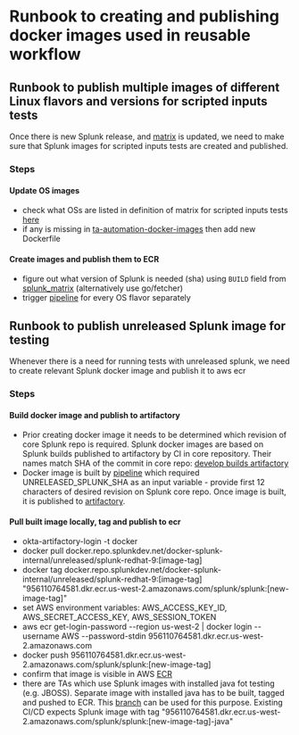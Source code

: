 # Runbook to creating and publishing docker images used in reusable workflow
## Runbook to publish multiple images of different Linux flavors and versions for scripted inputs tests
Once there is new Splunk release, and [matrix](https://github.com/splunk/addonfactory-test-matrix-action) is updated, we need to make sure that Splunk images for scripted inputs tests are created and published.
### Steps

#### Update OS images
- check what OSs are listed in definition of matrix for scripted inputs tests [here](https://github.com/splunk/addonfactory-workflow-addon-release/blob/72497e5c03894369b8fbdd2a2c4134c233ba1b5d/.github/workflows/reusable-build-test-release.yml#L27)
- if any is missing in [ta-automation-docker-images](https://cd.splunkdev.com/taautomation/ta-automation-docker-images/-/tree/main/dockerfiles) then add new Dockerfile

#### Create images and publish them to ECR
- figure out what version of Splunk is needed (sha) using `BUILD` field from [splunk_matrix](https://github.com/splunk/addonfactory-test-matrix-action/blob/main/config/splunk_matrix.conf#L7) (alternatively use go/fetcher)
- trigger [pipeline](https://cd.splunkdev.com/taautomation/ta-automation-docker-images/-/pipelines/new) for every OS flavor separately

## Runbook to publish unreleased Splunk image for testing
Whenever there is a need for running tests with unreleased splunk, we need to create relevant Splunk docker image and publish it to aws ecr
### Steps
#### Build docker image and publish to artifactory
- Prior creating docker image it needs to be determined which revision of core Splunk repo is required. Splunk docker images are based on Splunk builds published to artifactory by CI in core repository. Their names match SHA of the commit in core repo: [develop builds artifactory](https://repo.splunkdev.net:443/artifactory/generic/splcore/builds/develop/)
- Docker image is built by [pipeline](https://cd.splunkdev.com/core-ee/docker-splunk-internal/-/pipelines/new) which required UNRELEASED_SPLUNK_SHA as an input variable - provide first 12 characters of desired revision on Splunk core repo. Once image is built, it is published to [artifactory](https://repo.splunkdev.net/ui/repos/tree/General/docker/docker-splunk-internal/unreleased/splunk-redhat-9).
#### Pull built image locally, tag and publish to ecr
- okta-artifactory-login -t docker
- docker pull docker.repo.splunkdev.net/docker-splunk-internal/unreleased/splunk-redhat-9:[image-tag]
- docker tag docker.repo.splunkdev.net/docker-splunk-internal/unreleased/splunk-redhat-9:[image-tag] "956110764581.dkr.ecr.us-west-2.amazonaws.com/splunk/splunk:[new-image-tag]"
- set AWS environment variables: AWS_ACCESS_KEY_ID, AWS_SECRET_ACCESS_KEY, AWS_SESSION_TOKEN
- aws ecr get-login-password --region us-west-2 | docker login --username AWS --password-stdin 956110764581.dkr.ecr.us-west-2.amazonaws.com
- docker push 956110764581.dkr.ecr.us-west-2.amazonaws.com/splunk/splunk:[new-image-tag]
- confirm that image is visible in AWS [ECR](https://us-west-2.console.aws.amazon.com/ecr/repositories/private/956110764581/splunk/splunk?region=us-west-2)
- there are TAs which use Splunk images with installed java fot testing (e.g. JBOSS). Separate image with installed java has to be built, tagged and pushed to ECR. This [branch](https://cd.splunkdev.com/core-ee/workflow-engine/workflow-engine-images/-/tree/feat/unreleased_splunk_java/image-copy/ta-automation-k8s-apps/unreleased-splunk-java?ref_type=heads) can be used for this purpose. Existing CI/CD expects Splunk image with tag "956110764581.dkr.ecr.us-west-2.amazonaws.com/splunk/splunk:[new-image-tag]-java"
